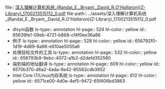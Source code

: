 file:: [深入理解计算机系统_(Randal_E._Bryant,_David_R._O’Hallaron)_(Z-Library)_1700213515112_0.pdf](../assets/深入理解计算机系统_(Randal_E._Bryant,_David_R._O’Hallaron)_(Z-Library)_1700213515112_0.pdf)
file-path:: ../assets/深入理解计算机系统_(Randal_E._Bryant,_David_R._O’Hallaron)_(Z-Library)_1700213515112_0.pdf

- dlsym函数
  ls-type:: annotation
  hl-page:: 524
  hl-color:: yellow
  id:: 65639fe1-09eb-4721-b868-cf4f0ee36a86
- 例子
  ls-type:: annotation
  hl-page:: 528
  hl-color:: yellow
  id:: 656792f0-1d19-4d89-8a66-e610ae5055a6
- 处理目标文件的工具
  ls-type:: annotation
  hl-page:: 532
  hl-color:: yellow
  id:: 656793b9-9ebc-4072-a1b2-d2defd352560
- 端到端的地址翻译
  ls-type:: annotation
  hl-page:: 609
  hl-color:: yellow
  id:: 6570b370-d6a2-4ada-9a42-95582cdb3852
- Intel Core i7/Linux内存系统
  ls-type:: annotation
  hl-page:: 612
  hl-color:: yellow
  id:: 6571ce00-4d0e-4ef5-9472-65f406bd3863